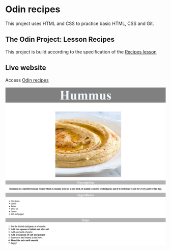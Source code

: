 # Odin recipes

This project uses HTML and CSS to practice basic HTML, CSS and Git.

## The Odin Project: Lesson Recipes

This project is build according to the specification of the [Recipes lesson](https://www.theodinproject.com/lessons/foundations-recipes)

## Live website

Access [Odin recipes](https://gohan61.github.io/odin-recipes/)

![Odin recipe](./odin-recipe-display.png "Hummus recipe")
